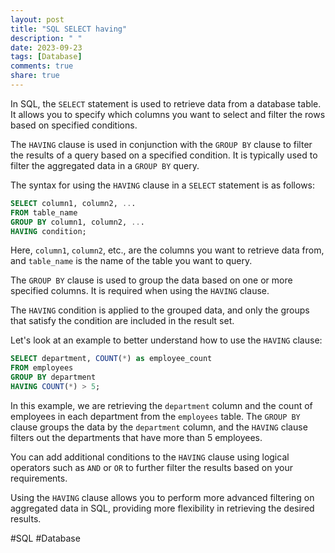 ```yaml
---
layout: post
title: "SQL SELECT having"
description: " "
date: 2023-09-23
tags: [Database]
comments: true
share: true
---
```


In SQL, the `SELECT` statement is used to retrieve data from a database table. It allows you to specify which columns you want to select and filter the rows based on specified conditions.

The `HAVING` clause is used in conjunction with the `GROUP BY` clause to filter the results of a query based on a specified condition. It is typically used to filter the aggregated data in a `GROUP BY` query.

The syntax for using the `HAVING` clause in a `SELECT` statement is as follows:

```sql
SELECT column1, column2, ...
FROM table_name
GROUP BY column1, column2, ...
HAVING condition;
```

Here, `column1`, `column2`, etc., are the columns you want to retrieve data from, and `table_name` is the name of the table you want to query.

The `GROUP BY` clause is used to group the data based on one or more specified columns. It is required when using the `HAVING` clause.

The `HAVING` condition is applied to the grouped data, and only the groups that satisfy the condition are included in the result set.

Let's look at an example to better understand how to use the `HAVING` clause:

```sql
SELECT department, COUNT(*) as employee_count
FROM employees
GROUP BY department
HAVING COUNT(*) > 5;
```

In this example, we are retrieving the `department` column and the count of employees in each department from the `employees` table. The `GROUP BY` clause groups the data by the `department` column, and the `HAVING` clause filters out the departments that have more than 5 employees.

You can add additional conditions to the `HAVING` clause using logical operators such as `AND` or `OR` to further filter the results based on your requirements.

Using the `HAVING` clause allows you to perform more advanced filtering on aggregated data in SQL, providing more flexibility in retrieving the desired results.

#SQL #Database